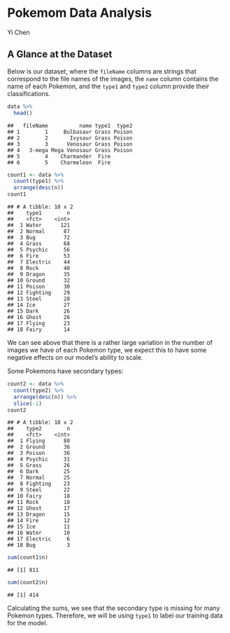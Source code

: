 Pokemom Data Analysis
================
Yi Chen

## A Glance at the Dataset

Below is our dataset, where the `fileName` columns are strings that
correspond to the file names of the images, the `name` column contains
the name of each Pokemon, and the `type1` and `type2` column provide
their classifications.

``` r
data %>%
  head()
```

    ##   fileName          name type1  type2
    ## 1        1     Bulbasaur Grass Poison
    ## 2        2       Ivysaur Grass Poison
    ## 3        3      Venosaur Grass Poison
    ## 4   3-mega Mega Venosaur Grass Poison
    ## 5        4    Charmander  Fire       
    ## 6        5    Charmeleon  Fire

``` r
count1 <- data %>%
  count(type1) %>%
  arrange(desc(n))
count1
```

    ## # A tibble: 18 x 2
    ##    type1        n
    ##    <fct>    <int>
    ##  1 Water      121
    ##  2 Normal      87
    ##  3 Bug         72
    ##  4 Grass       68
    ##  5 Psychic     56
    ##  6 Fire        53
    ##  7 Electric    44
    ##  8 Rock        40
    ##  9 Dragon      35
    ## 10 Ground      32
    ## 11 Poison      30
    ## 12 Fighting    29
    ## 13 Steel       28
    ## 14 Ice         27
    ## 15 Dark        26
    ## 16 Ghost       26
    ## 17 Flying      23
    ## 18 Fairy       14

We can see above that there is a rather large variation in the number of
images we have of each Pokemon type, we expect this to have some
negative effects on our model’s ability to scale.

Some Pokemons have secondary types:

``` r
count2 <- data %>%
  count(type2) %>%
  arrange(desc(n)) %>%
  slice(-1)
count2
```

    ## # A tibble: 18 x 2
    ##    type2        n
    ##    <fct>    <int>
    ##  1 Flying      80
    ##  2 Ground      36
    ##  3 Poison      36
    ##  4 Psychic     31
    ##  5 Grass       26
    ##  6 Dark        25
    ##  7 Normal      25
    ##  8 Fighting    23
    ##  9 Steel       22
    ## 10 Fairy       18
    ## 11 Rock        18
    ## 12 Ghost       17
    ## 13 Dragon      15
    ## 14 Fire        12
    ## 15 Ice         11
    ## 16 Water       10
    ## 17 Electric     6
    ## 18 Bug          3

``` r
sum(count1$n)
```

    ## [1] 811

``` r
sum(count2$n)
```

    ## [1] 414

Calculating the sums, we see that the secondary type is missing for many
Pokemon types. Therefore, we will be using `type1` to label our training
data for the model.
